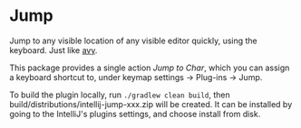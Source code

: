 # Jump

Jump to any visible location of any visible editor quickly, using the keyboard.
Just like [avy](https://github.com/abo-abo/avy).

This package provides a single action *Jump to Char*, which you can assign a
keyboard shortcut to, under keymap settings -> Plug-ins -> Jump.

To build the plugin locally, run `./gradlew clean build`, then
build/distributions/intellij-jump-xxx.zip will be created.
It can be installed by going to the IntelliJ's plugins settings,
and choose install from disk.
